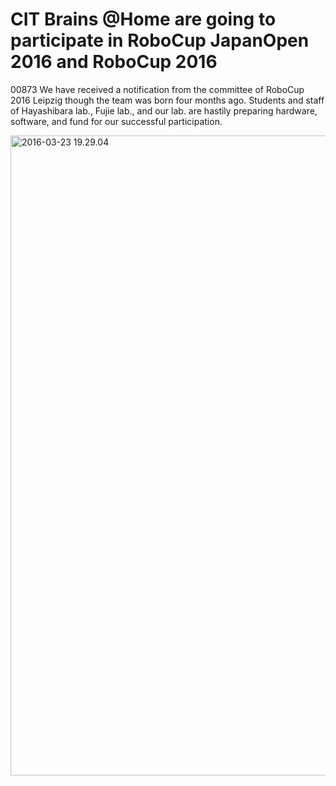 # CIT Brains \@Home are going to participate in RoboCup JapanOpen 2016 and RoboCup 2016
00873 We have received a notification from the committee of RoboCup 2016 Leipzig though the team was born four months ago. Students and staff of Hayashibara lab., Fujie lab., and our lab. are hastily preparing hardware, software, and fund for our successful participation.

<a href="https://lab.ueda.asia/wp-content/uploads/2016/03/2016-03-23-19.29.04-e1465651730556.jpg"><img src="https://lab.ueda.asia/wp-content/uploads/2016/03/2016-03-23-19.29.04-e1465651730556-768x1024.jpg" alt="2016-03-23 19.29.04" width="768" height="1024" class="aligncenter size-large wp-image-872" /></a>

